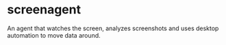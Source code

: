 # screenagent
An agent that watches the screen, analyzes screenshots and uses desktop automation to move data around. 
